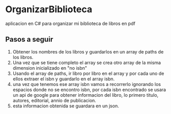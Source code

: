 # OrganizarBiblioteca
aplicacion en C# para organizar mi biblioteca de libros en pdf

## Pasos a seguir

1. Obtener los nombres de los libros y guardarlos en un array de paths de los libros. 
2. Una vez que se tiene completo el array se crea otro array de la misma dimension inicializado en "no isbn"
3. Usando el array de paths, ir libro por libro en el array y por cada uno de ellos extraer el isbn y guardarlo en el array isbn.
4. una vez que tenemos ese array isbn vamos a recorrerlo ignorando los espacios donde no se encontro isbn, por cada isbn encontrado se usara un api de google para obtener informacion del libro, lo primero titulo, autores, editorial, annio de publicacion.
5. esta informacion obtenida se guardara en un json. 